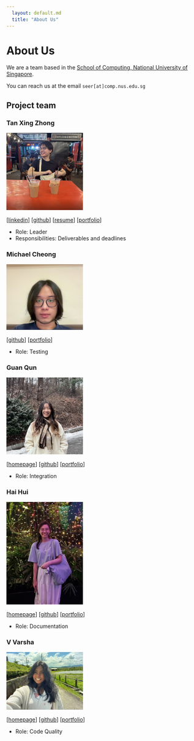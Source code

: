 ```yaml
---
  layout: default.md
  title: "About Us"
---
```


# About Us

We are a team based in the [School of Computing, National University of Singapore](http://www.comp.nus.edu.sg).

You can reach us at the email `seer[at]comp.nus.edu.sg`

## Project team

### Tan Xing Zhong

<img src="images/tanxingzhong.png" width="200px">

[[linkedin](https://www.linkedin.com/in/tan-xing-zhong-677492346/edit/forms/skills/new/?profileFormEntryPoint=PROFILE_SECTION)]
[[github](https://github.com/TanXingZhong)]
[[resume](https://drive.google.com/file/d/1WZkiFqrl-ZK3FwXPm555aZXWv69SyzfE/view?usp=sharing)]
[[portfolio](team/tanxingzhong.md)]

* Role: Leader
* Responsibilities: Deliverables and deadlines

### Michael Cheong

<img src="images/reshiro.png" width="200px">

[[github](https://github.com/Reshiro)]
[[portfolio](team/reshiro.md)]

* Role: Testing

### Guan Qun

<img src="images/monobeartae.png" width="200px">

[[homepage](https://www.linkedin.com/in/tan-guan-qun-0417751b3/)]
[[github](https://github.com/monobeartae)]
[[portfolio](team/monobeartae.md)]

* Role: Integration

### Hai Hui

<img src="images/iuhiah.png" width="200px">

[[homepage](https://www.linkedin.com/in/hai-hui-lee-659160261/)]
[[github](https://github.com/iuhiah)]
[[portfolio](team/iuhiah.md)]

* Role: Documentation

### V Varsha

<img src="images/varsha13152.png" width="200px">

[[homepage](https://www.linkedin.com/in/varsha-v-561659214/)]
[[github](https://github.com/varsha13152)]
[[portfolio](team/varsha.md)]

* Role: Code Quality
